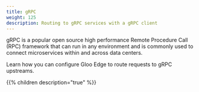 ```yaml
---
title: gRPC
weight: 125
description: Routing to gRPC services with a gRPC client
---
```


gRPC is a popular open source high performance Remote Procedure Call (RPC) framework that can run in any environment and is commonly used to connect microservices within and across data centers. 

Learn how you can configure Gloo Edge to route requests to gRPC upstreams. 

{{% children description="true" %}}
